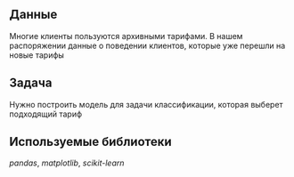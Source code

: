 ## Данные

Многие клиенты пользуются архивными тарифами. В нашем распоряжении данные о поведении клиентов, которые уже перешли на новые тарифы

## Задача

Нужно построить модель для задачи классификации, которая выберет подходящий тариф

## Используемые библиотеки
*pandas*, *matplotlib*, *scikit-learn*
